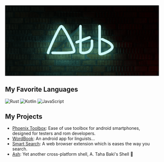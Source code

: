 ![2020, 2021 &copy; A. Taha Baki's Wall](./neon_brick_atb.wall.min.png)

## My Favorite Languages

![Rust](https://img.shields.io/badge/Rust-000000.svg?style=for-the-badge&logo=Rust&logoColor=white)
![Kotlin](https://img.shields.io/badge/Kotlin-0095D5.svg?style=for-the-badge&logo=Kotlin&logoColor=white)
![JavaScript](https://img.shields.io/badge/JavaScript-F7DF1E.svg?style=for-the-badge&logo=JavaScript&logoColor=black)

## My Projects


* [Phoenix Toolbox](https://github.com/atahabaki/phoenix-toolbox):
		Ease of use toolbox for android smartphones, designed for testers and rom developers.
* [WordBook](https://github.com/atahabaki/wordbook-android):
		An android app for linguists...
* [Smart Search](https://github.com/atahabaki/smart-search):
		A web browser extension which is eases the way you search.
* [Ash](https://github.com/atahabaki/ash):
		Yet another cross-platform shell, A. Taha Baki's Shell 🎉
